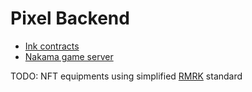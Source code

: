 # Pixel Backend

- [Ink contracts](./contracts/)
- [Nakama game server](./nakama/)

TODO: NFT equipments using simplified [RMRK](https://github.com/rmrk-team/rmrk-ink) standard
